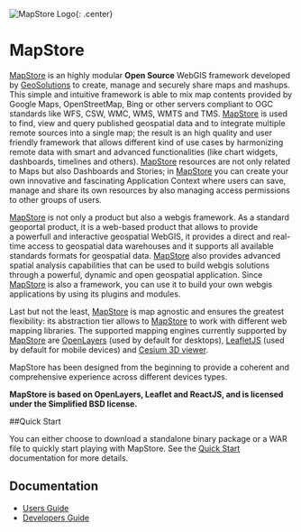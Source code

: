 ![MapStore Logo](https://github.com/geosolutions-it/MapStore2/blob/master/MapStore2.png?raw=true){: .center}

# MapStore
[MapStore](https://mapstore.geo-solutions.it/mapstore/#/) is an highly modular **Open Source** WebGIS framework developed by [GeoSolutions](https://www.geo-solutions.it/) to create, manage and securely 
share maps and mashups. This simple and intuitive framework is able to mix map contents provided by Google Maps, OpenStreetMap, 
Bing or other servers compliant to OGC standards like WFS, CSW, WMC, WMS, WMTS and TMS. 
[MapStore](https://mapstore.geo-solutions.it/mapstore/#/) is used to find, view and query published geospatial data and to integrate multiple remote sources into a single map; the result is
an high quality and user friendly framework that allows different kind of use cases by harmonizing remote data with smart and advanced 
functionalities (like chart widgets, dashboards, timelines and others).
[MapStore](https://mapstore.geo-solutions.it/mapstore/#/) resources are not only related to Maps but also Dashboards and Stories; in [MapStore](https://mapstore.geo-solutions.it/mapstore/#/) you can create your own innovative and fascinating 
Application Context where users can save, manage and share its own resources by also managing access permissions to other groups of users.

[MapStore](https://mapstore.geo-solutions.it/mapstore/#/) is not only a product but also a webgis framework. As a standard geoportal product, it is a web-based product that allows to provide  
a powerfull and interactive geospatial WebGIS, it provides a direct and real-time access to geospatial data warehouses and it supports all available 
standards formats for geospatial data. 
[MapStore](https://mapstore.geo-solutions.it/mapstore/#/) also provides advanced spatial analysis capabilities that can be used to build webgis solutions through a powerful, dynamic and open 
geospatial application. Since [MapStore](https://mapstore.geo-solutions.it/mapstore/#/) is also a framework, you can use it to build your own webgis applications by using its plugins and modules.

Last but not the least, [MapStore](https://mapstore.geo-solutions.it/mapstore/#/) is map agnostic and ensures the greatest flexibility: its abstraction tier allows to [MapStore](https://mapstore.geo-solutions.it/mapstore/#/) to work with different web mapping libraries.
The supported mapping engines currently supported by [MapStore](https://mapstore.geo-solutions.it/mapstore/#/) are [OpenLayers](https://openlayers.org/) (used by default for desktops), [LeafletJS](https://leafletjs.com/) (used by default for mobile devices) and [Cesium 3D viewer](https://cesiumjs.org/).

MapStore has been designed from the beginning to provide a coherent and comprehensive experience across different devices types.

**MapStore  is based on OpenLayers, Leaflet and ReactJS, and is licensed under the Simplified BSD license.**

##Quick Start

You can either choose to download a standalone binary package or a WAR file to quickly start playing with MapStore. See the [Quick Start](quick-start/) documentation for more details.

## Documentation
 * [Users Guide](user-guide/home-page/)
 * [Developers Guide](developer-guide/)
